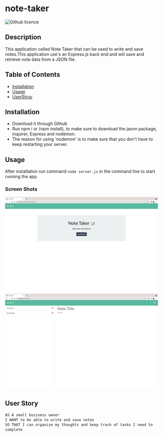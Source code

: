 # note-taker
![Github licence](http://img.shields.io/badge/license-MIT-blue.svg)

## Description 
This application called Note Taker that can be used to write and save notes.This application  use's an Express.js back end and will save and retrieve note data from a JSON file.

## Table of Contents
* [Installation](#installation)
* [Usage](#usage)
* [UserStroy](#UsersStory)

## Installation 
- Download it through Github
- Run npm i or (npm install), to make sure to download the jason package, inquirer, Express and nodemon.
- The reason for using 'nodemon' is to make sure that you don't have to keep restarting your server.

## Usage 
After installation run command `node server.js` in the command line to start running the app.

### Screen Shots
![](/public/assets/img/START.png)
![](/public/assets/img/Taking-notes.png)

## User Story

```
AS A small business owner
I WANT to be able to write and save notes
SO THAT I can organize my thoughts and keep track of tasks I need to complete
```
